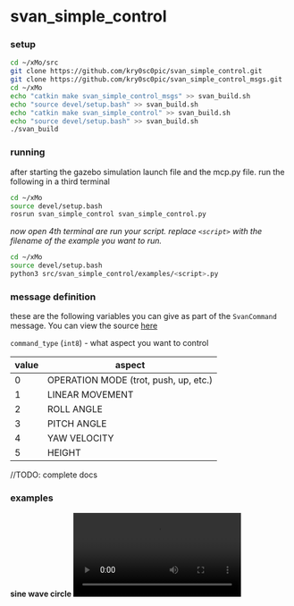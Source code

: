 # svan_simple_control


### setup
```bash
cd ~/xMo/src
git clone https://github.com/kry0sc0pic/svan_simple_control.git
git clone https://github.com/kry0sc0pic/svan_simple_control_msgs.git
cd ~/xMo
echo "catkin make svan_simple_control_msgs" >> svan_build.sh
echo "source devel/setup.bash" >> svan_build.sh
echo "catkin make svan_simple_control" >> svan_build.sh
echo "source devel/setup.bash" >> svan_build.sh
./svan_build
```

### running
after starting the gazebo simulation launch file and the mcp.py file. run the following in a third terminal

```bash
cd ~/xMo
source devel/setup.bash
rosrun svan_simple_control svan_simple_control.py
```

_now open 4th terminal are run your script. replace `<script>` with the filename of the example you want to run._
```bash
cd ~/xMo
source devel/setup.bash
python3 src/svan_simple_control/examples/<script>.py
```

### message definition
these are the following variables you can give as part of the `SvanCommand` message. You can view the source [here](https://github.com/kry0sc0pic/svan_simple_control_msgs)

`command_type` (`int8`) - what aspect you want to control

| value | aspect |
| ---- | --- |
| 0 | OPERATION MODE (trot, push, up, etc.) |
| 1 | LINEAR MOVEMENT |
| 2 | ROLL ANGLE |
| 3 | PITCH ANGLE | 
| 4 | YAW VELOCITY |
| 5 | HEIGHT |

//TODO: complete docs


### examples

**sine wave circle**
<video src="examples/videos/sine_wave_circle.mov">